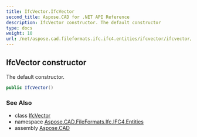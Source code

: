```yaml
---
title: IfcVector.IfcVector
second_title: Aspose.CAD for .NET API Reference
description: IfcVector constructor. The default constructor
type: docs
weight: 10
url: /net/aspose.cad.fileformats.ifc.ifc4.entities/ifcvector/ifcvector/
---
```

## IfcVector constructor

The default constructor.

```csharp
public IfcVector()
```

### See Also

* class [IfcVector](../)
* namespace [Aspose.CAD.FileFormats.Ifc.IFC4.Entities](../../ifcvector/)
* assembly [Aspose.CAD](../../../)


